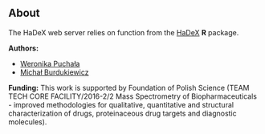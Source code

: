 ## About  

The HaDeX web server relies on function from the [HaDeX](https://github.com/michbur/HaDeX) **R** package.

**Authors:**

* [Weronika Puchała](https://github.com/werpuc)
* [Michał Burdukiewicz](https://www.researchgate.net/profile/Michal_Burdukiewicz)

**Funding:** This work is supported by Foundation of Polish Science (TEAM TECH CORE FACILITY/2016-2/2 Mass Spectrometry of Biopharmaceuticals - improved methodologies for qualitative, quantitative and structural characterization of drugs, proteinaceous drug targets and diagnostic molecules).

